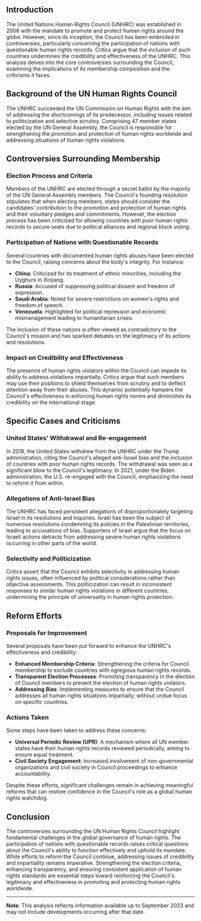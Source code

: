 ## Introduction

The United Nations Human Rights Council (UNHRC) was established in 2006 with the mandate to promote and protect human rights around the globe. However, since its inception, the Council has been embroiled in controversies, particularly concerning the participation of nations with questionable human rights records. Critics argue that the inclusion of such countries undermines the credibility and effectiveness of the UNHRC. This analysis delves into the core controversies surrounding the Council, examining the implications of its membership composition and the criticisms it faces.

## Background of the UN Human Rights Council

The UNHRC succeeded the UN Commission on Human Rights with the aim of addressing the shortcomings of its predecessor, including issues related to politicization and selective scrutiny. Comprising 47 member states elected by the UN General Assembly, the Council is responsible for strengthening the promotion and protection of human rights worldwide and addressing situations of human rights violations.

## Controversies Surrounding Membership

### Election Process and Criteria

Members of the UNHRC are elected through a secret ballot by the majority of the UN General Assembly members. The Council's founding resolution stipulates that when electing members, states should consider the candidates' contribution to the promotion and protection of human rights and their voluntary pledges and commitments. However, the election process has been criticized for allowing countries with poor human rights records to secure seats due to political alliances and regional block voting.

### Participation of Nations with Questionable Records

Several countries with documented human rights abuses have been elected to the Council, raising concerns about the body's integrity. For instance:

- **China**: Criticized for its treatment of ethnic minorities, including the Uyghurs in Xinjiang.
- **Russia**: Accused of suppressing political dissent and freedom of expression.
- **Saudi Arabia**: Noted for severe restrictions on women's rights and freedom of speech.
- **Venezuela**: Highlighted for political repression and economic mismanagement leading to humanitarian crises.

The inclusion of these nations is often viewed as contradictory to the Council's mission and has sparked debates on the legitimacy of its actions and resolutions.

### Impact on Credibility and Effectiveness

The presence of human rights violators within the Council can impede its ability to address violations impartially. Critics argue that such members may use their positions to shield themselves from scrutiny and to deflect attention away from their abuses. This dynamic potentially hampers the Council's effectiveness in enforcing human rights norms and diminishes its credibility on the international stage.

## Specific Cases and Criticisms

### United States' Withdrawal and Re-engagement

In 2018, the United States withdrew from the UNHRC under the Trump administration, citing the Council's alleged anti-Israel bias and the inclusion of countries with poor human rights records. The withdrawal was seen as a significant blow to the Council's legitimacy. In 2021, under the Biden administration, the U.S. re-engaged with the Council, emphasizing the need to reform it from within.

### Allegations of Anti-Israel Bias

The UNHRC has faced persistent allegations of disproportionately targeting Israel in its resolutions and inquiries. Israel has been the subject of numerous resolutions condemning its policies in the Palestinian territories, leading to accusations of bias. Supporters of Israel argue that the focus on Israeli actions detracts from addressing severe human rights violations occurring in other parts of the world.

### Selectivity and Politicization

Critics assert that the Council exhibits selectivity in addressing human rights issues, often influenced by political considerations rather than objective assessments. This politicization can result in inconsistent responses to similar human rights violations in different countries, undermining the principle of universality in human rights protection.

## Reform Efforts

### Proposals for Improvement

Several proposals have been put forward to enhance the UNHRC's effectiveness and credibility:

- **Enhanced Membership Criteria**: Strengthening the criteria for Council membership to exclude countries with egregious human rights records.
- **Transparent Election Processes**: Promoting transparency in the election of Council members to prevent the election of human rights violators.
- **Addressing Bias**: Implementing measures to ensure that the Council addresses all human rights situations impartially, without undue focus on specific countries.

### Actions Taken

Some steps have been taken to address these concerns:

- **Universal Periodic Review (UPR)**: A mechanism where all UN member states have their human rights records reviewed periodically, aiming to ensure equal treatment.
- **Civil Society Engagement**: Increased involvement of non-governmental organizations and civil society in Council proceedings to enhance accountability.

Despite these efforts, significant challenges remain in achieving meaningful reforms that can restore confidence in the Council's role as a global human rights watchdog.

## Conclusion

The controversies surrounding the UN Human Rights Council highlight fundamental challenges in the global governance of human rights. The participation of nations with questionable records raises critical questions about the Council's ability to function effectively and uphold its mandate. While efforts to reform the Council continue, addressing issues of credibility and impartiality remains imperative. Strengthening the election criteria, enhancing transparency, and ensuring consistent application of human rights standards are essential steps toward reinforcing the Council's legitimacy and effectiveness in promoting and protecting human rights worldwide.

---

**Note**: This analysis reflects information available up to September 2023 and may not include developments occurring after that date.
